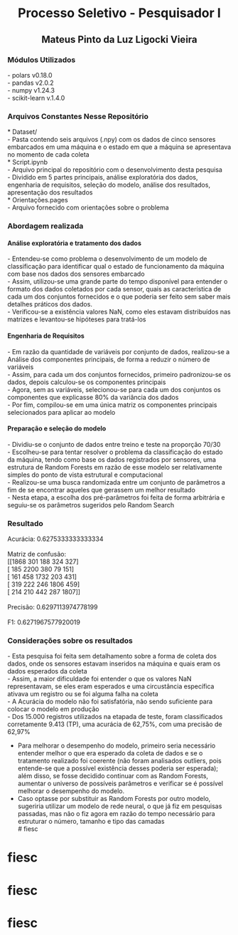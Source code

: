 <h1 align="center"> Processo Seletivo - Pesquisador I </h1>
<h2 align="center"> Mateus Pinto da Luz Ligocki Vieira </h2>

<h3> Módulos Utilizados </h3>
- polars v0.18.0 <br>
- pandas v2.0.2 <br>
- numpy v1.24.3 <br>
- scikit-learn v.1.4.0 <br>

<h3> Arquivos Constantes Nesse Repositório </h3>
* Dataset/ <br>
    - Pasta contendo seis arquivos (.npy) com os dados de cinco sensores embarcados em uma máquina e o estado em que a máquina se apresentava no momento de cada coleta <br>
* Script.ipynb <br>
    - Arquivo principal do repositório com o desenvolvimento desta pesquisa <br>
    - Dividido em 5 partes principais, análise exploratória dos dados, engenharia de requisitos, seleção do modelo, análise dos resultados, apresentação dos resultados <br>
* Orientações.pages <br>
    - Arquivo fornecido com orientações sobre o problema <br>

<h3> Abordagem realizada </h3>
<h4> Análise exploratória e tratamento dos dados </h4>
- Entendeu-se como problema o desenvolvimento de um modelo de classificação para identificar qual o estado de funcionamento da máquina com base nos dados dos sensores embarcado <br>
- Assim, utilizou-se uma grande parte do tempo disponível para entender o formato dos dados coletados por cada sensor, quais as característica de cada um dos conjuntos fornecidos e o que poderia ser feito sem saber mais detalhes práticos dos dados. <br>
- Verificou-se a existência valores NaN, como eles estavam distribuídos nas matrizes e levantou-se hipóteses para tratá-los <br>

<h4> Engenharia de Requisitos </h4>
- Em razão da quantidade de variáveis por conjunto de dados, realizou-se a Análise dos componentes principais, de forma a reduzir o número de variáveis <br>
- Assim, para cada um dos conjuntos fornecidos, primeiro padronizou-se os dados, depois calculou-se os componentes principais <br>
- Agora, sem as variáveis, selecionou-se para cada um dos conjuntos os componentes que explicasse 80% da variância dos dados <br>
- Por fim, compilou-se em uma única matriz os componentes principais selecionados para aplicar ao modelo <br>

<h4> Preparação e seleção do modelo </h4>
- Dividiu-se o conjunto de dados entre treino e teste na proporção 70/30 <br>
- Escolheu-se para tentar resolver o problema da classificação do estado da máquina, tendo como base os dados registrados por sensores, uma estrutura de Random Forests em razão de esse modelo ser relativamente simples do ponto de vista estrutural e computacional <br>
- Realizou-se uma busca randomizada entre um conjunto de parâmetros a fim de se encontrar aqueles que gerassem um melhor resultado <br>
- Nesta etapa, a escolha dos pré-parâmetros foi feita de forma arbitrária e seguiu-se os parâmetros sugeridos pelo Random Search <br>

<h3> Resultado </h3>
Acurácia: 0.6275333333333334 <br>
<br>
Matriz de confusão: <br>
[[1868  301  188  324  327] <br>
 [ 185 2200  380   79  151] <br>
 [ 161  458 1732  203  431] <br>
 [ 319  222  246 1806  459] <br>
 [ 214  210  442  287 1807]] <br>
<br>
Precisão: 0.6297113974778199 <br>
<br>
F1: 0.6271967577920019 <br>

<h3> Considerações sobre os resultados </h3>
    - Esta pesquisa foi feita sem detalhamento sobre a forma de coleta dos dados, onde os sensores estavam inseridos na máquina e quais eram os dados esperados da coleta <br>
    - Assim, a maior dificuldade foi entender o que os valores NaN representavam, se eles eram esperados e uma circustância específica ativava um registro ou se foi alguma falha na coleta <br>
    - A Acurácia do modelo não foi satisfatória, não sendo suficiente para colocar o modelo em produção<br>
- Dos 15.000 registros utilizados na etapada de teste, foram classificados corretamente 9.413 (TP), uma acurácia de 62,75%, com uma precisão de 62,97%<br>

- Para melhorar o desempenho do modelo, primeiro seria necessário entender melhor o que era esperado da coleta de dados e se o tratamento realizado foi coerente (não foram analisados outliers, pois entende-se que a possível existência desses poderia ser esperada); além disso, se fosse decidido continuar com as Random Forests, aumentar o universo de possíveis parâmetros e verificar se é possível melhorar o desempenho do modelo. <br>
- Caso optasse por substituir as Random Forests por outro modelo, sugeriria utilizar um modelo de rede neural, o que já fiz em pesquisas passadas, mas não o fiz agora em razão do tempo necessário para estruturar o número, tamanho e tipo das camadas <br># fiesc
# fiesc
# fiesc
# fiesc
